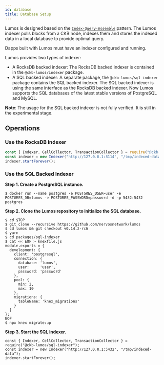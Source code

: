 ```yaml
---
id: database
title: Database Setup
---
```

Lumos is designed based on the [`Index-Query-Assemble`](https://docs.nervos.org/docs/reference/cell#index-query-assemble-pattern) pattern. The Lumos indexer polls blocks from a CKB node, indexes them and stores the indexed data in a local database to provide optimal query.

Dapps built with Lumos must have an indexer configured and running.

Lumos provides two types of indexer:

- A RocksDB backed indexer: The RocksDB backed indexer is contained in the  `@ckb-lumos/indexer` package.
- A SQL backed indexer: A separate package, the `@ckb-lumos/sql-indexer` package contains the SQL backed indexer. The SQL backed indexer is using the same interface as the RocksDB backed indexer. Now Lumos supports the SQL databases of the latest stable versions of PostgreSQL and MySQL.

**Note**:  The usage for the SQL backed indexer is not fully verified. It is still in the experimental stage.

<!--Note this issue is actually caused since we are still leveraging the old native node module solution. We are also evaluating other solutions, such as [N-API](https://medium.com/@atulanand94/beginners-guide-to-writing-nodejs-addons-using-c-and-n-api-node-addon-api-9b3b718a9a7f), which is based on a stable API, so there is no need to recompile everything for a different Node.js version. We do hope that in later versions, we can convert to N-API so there is not need to deal with inconsistent module versions.-->

## Operations

### Use the RocksDB Indexer

```javascript
const { Indexer, CellCollector, TransactionCollector } = require("@ckb-lumos/indexer");
const indexer = new Indexer("http://127.0.0.1:8114", "/tmp/indexed-data");
indexer.startForever();
```

### Use the SQL Backed Indexer

**Step 1. Create a PostgreSQL instance.**

```
$ docker run --name postgres -e POSTGRES_USER=user -e POSTGRES_DB=lumos -e POSTGRES_PASSWORD=password -d -p 5432:5432 postgres
```

**Step 2. Clone the Lumos repository to initialize the SQL database.**

```
$ cd $TOP
$ git clone --recursive https://github.com/nervosnetwork/lumos
$ cd lumos && git checkout v0.14.2-rc6
$ yarn
$ cd packages/sql-indexer
$ cat << EOF > knexfile.js
module.exports = {
  development: {
    client: 'postgresql',
    connection: {
      database: 'lumos',
      user:     'user',
      password: 'password'
    },
    pool: {
      min: 2,
      max: 10
    },
    migrations: {
      tableName: 'knex_migrations'
    }
  }
};
EOF
$ npx knex migrate:up
```

**Step 3. Start the SQL Indexer.**

```
const { Indexer, CellCollector, TransactionCollector } = require("@ckb-lumos/sql-indexer");
const indexer = new Indexer("http://127.0.0.1:5432", "/tmp/indexed-data");
indexer.startForever();
```